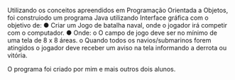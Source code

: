 Utilizando os conceitos apreendidos em Programação Orientada a Objetos,
foi construiodo um programa Java utilizando Interface gráfica com o objetivo de:
  ● Criar um Jogo de batalha naval, onde o jogador irá competir com o
  computador.
  ● Onde:
    o O campo de jogo deve ser no mínimo de uma tela de 8 x 8 áreas.
    o Quando todos os navios/submarinos forem atingidos o jogador deve
    receber um aviso na tela informando a derrota ou vitória.
    
O programa foi criado por mim e mais outros dois alunos.
